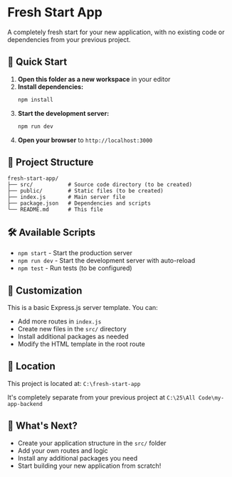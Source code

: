# Fresh Start App

A completely fresh start for your new application, with no existing code or dependencies from your previous project.

## 🚀 Quick Start

1. **Open this folder as a new workspace** in your editor
2. **Install dependencies:**
   ```bash
   npm install
   ```
3. **Start the development server:**
   ```bash
   npm run dev
   ```
4. **Open your browser** to `http://localhost:3000`

## 📁 Project Structure

```
fresh-start-app/
├── src/           # Source code directory (to be created)
├── public/        # Static files (to be created)
├── index.js       # Main server file
├── package.json   # Dependencies and scripts
└── README.md      # This file
```

## 🛠️ Available Scripts

- `npm start` - Start the production server
- `npm run dev` - Start the development server with auto-reload
- `npm test` - Run tests (to be configured)

## 🔧 Customization

This is a basic Express.js server template. You can:

- Add more routes in `index.js`
- Create new files in the `src/` directory
- Install additional packages as needed
- Modify the HTML template in the root route

## 📍 Location

This project is located at: `C:\fresh-start-app`

It's completely separate from your previous project at `C:\25\All Code\my-app-backend`

## 🎯 What's Next?

- Create your application structure in the `src/` folder
- Add your own routes and logic
- Install any additional packages you need
- Start building your new application from scratch! 